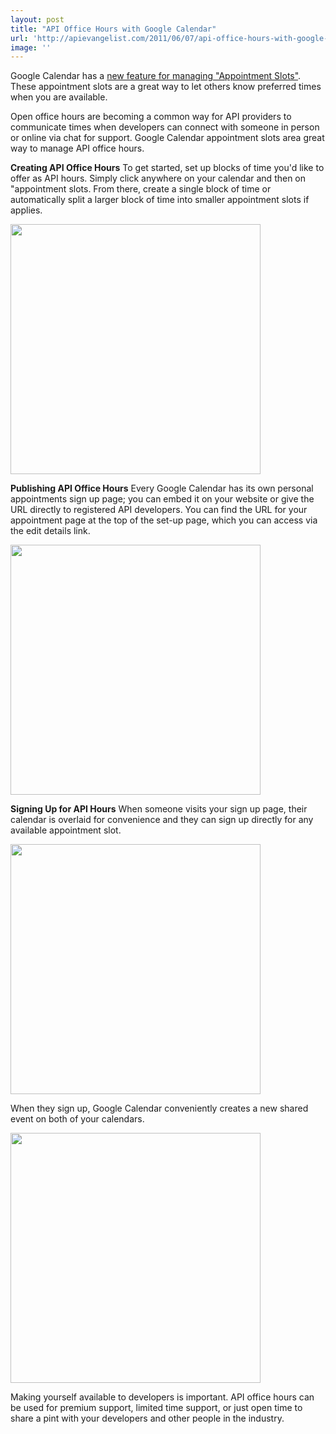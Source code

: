 ```yaml
---
layout: post
title: "API Office Hours with Google Calendar"
url: 'http://apievangelist.com/2011/06/07/api-office-hours-with-google-calendar/'
image: ''
---
```


Google Calendar has a [new feature for managing "Appointment Slots"][1]. These appointment slots are a great way to let others know preferred times when you are available.

Open office hours are becoming a common way for API providers to communicate times when developers can connect with someone in person or online via chat for support. Google Calendar appointment slots area great way to manage API office hours.

**Creating API Office Hours** To get started, set up blocks of time you'd like to offer as API hours. Simply click anywhere on your calendar and then on "appointment slots. From there, create a single block of time or automatically split a larger block of time into smaller appointment slots if applies.

<img class="aligncenter" src="http://kinlane-productions.s3.amazonaws.com/api-evangelist/office-hours/API-Office-Hours-1.png" alt="" width="400" align="center" />

**Publishing API Office Hours** Every Google Calendar has its own personal appointments sign up page; you can embed it on your website or give the URL directly to registered API developers. You can find the URL for your appointment page at the top of the set-up page, which you can access via the edit details link.

<img class="aligncenter" src="http://kinlane-productions.s3.amazonaws.com/api-evangelist/office-hours/API-Office-Hours-4.png" alt="" width="400" align="center" />

**Signing Up for API Hours** When someone visits your sign up page, their calendar is overlaid for convenience and they can sign up directly for any available appointment slot.

<img class="aligncenter" src="http://kinlane-productions.s3.amazonaws.com/api-evangelist/office-hours/API-Office-Hours-2.png" alt="" width="400" align="center" />

When they sign up, Google Calendar conveniently creates a new shared event on both of your calendars.

<img class="aligncenter" src="http://kinlane-productions.s3.amazonaws.com/api-evangelist/office-hours/API-Office-Hours-3.png" alt="" width="400" align="center" />

Making yourself available to developers is important. API office hours can be used for premium support, limited time support, or just open time to share a pint with your developers and other people in the industry.

   [1]: http://www.google.com/support/calendar/bin/answer.py?answer=190998 (new feature for managing appointment slots)
